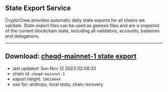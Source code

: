 ## State Export Service
CryptoCrew provides automatic daily state exports for all chains we validate. State export files can be used as genesis files and are a snapshot of the current blockchain state, including all validators, accounts, balances and delegations.

---
**Download: [cheqd-mainnet-1 state export](https://dl.ccvalidators.com/SERVICE/cheqd/cheqd-mainnet-1_export_10614444.json)**
---

- last updated: Sun Nov 12 2023 02:08:33
- chain id: `cheqd-mainnet-1`
- export height: `10614444`
- use for: airdrops, local tests, chain recovery
